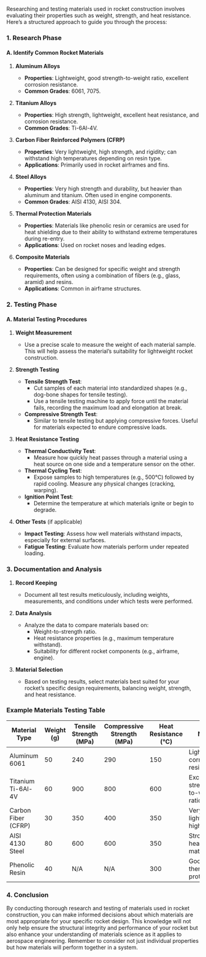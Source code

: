 Researching and testing materials used in rocket construction involves evaluating their properties such as weight, strength, and heat resistance. Here’s a structured approach to guide you through the process:

### 1. Research Phase

#### A. **Identify Common Rocket Materials**
1. **Aluminum Alloys**
   - **Properties**: Lightweight, good strength-to-weight ratio, excellent corrosion resistance.
   - **Common Grades**: 6061, 7075.

2. **Titanium Alloys**
   - **Properties**: High strength, lightweight, excellent heat resistance, and corrosion resistance.
   - **Common Grades**: Ti-6Al-4V.

3. **Carbon Fiber Reinforced Polymers (CFRP)**
   - **Properties**: Very lightweight, high strength, and rigidity; can withstand high temperatures depending on resin type.
   - **Applications**: Primarily used in rocket airframes and fins.

4. **Steel Alloys**
   - **Properties**: Very high strength and durability, but heavier than aluminum and titanium. Often used in engine components.
   - **Common Grades**: AISI 4130, AISI 304.

5. **Thermal Protection Materials**
   - **Properties**: Materials like phenolic resin or ceramics are used for heat shielding due to their ability to withstand extreme temperatures during re-entry.
   - **Applications**: Used on rocket noses and leading edges.

6. **Composite Materials**
   - **Properties**: Can be designed for specific weight and strength requirements, often using a combination of fibers (e.g., glass, aramid) and resins.
   - **Applications**: Common in airframe structures.

### 2. Testing Phase

#### A. **Material Testing Procedures**

1. **Weight Measurement**
   - Use a precise scale to measure the weight of each material sample. This will help assess the material’s suitability for lightweight rocket construction.

2. **Strength Testing**
   - **Tensile Strength Test**: 
     - Cut samples of each material into standardized shapes (e.g., dog-bone shapes for tensile testing).
     - Use a tensile testing machine to apply force until the material fails, recording the maximum load and elongation at break.
   - **Compressive Strength Test**:
     - Similar to tensile testing but applying compressive forces. Useful for materials expected to endure compressive loads.

3. **Heat Resistance Testing**
   - **Thermal Conductivity Test**:
     - Measure how quickly heat passes through a material using a heat source on one side and a temperature sensor on the other.
   - **Thermal Cycling Test**:
     - Expose samples to high temperatures (e.g., 500°C) followed by rapid cooling. Measure any physical changes (cracking, warping).
   - **Ignition Point Test**:
     - Determine the temperature at which materials ignite or begin to degrade.

4. **Other Tests** (if applicable)
   - **Impact Testing**: Assess how well materials withstand impacts, especially for external surfaces.
   - **Fatigue Testing**: Evaluate how materials perform under repeated loading.

### 3. Documentation and Analysis

1. **Record Keeping**
   - Document all test results meticulously, including weights, measurements, and conditions under which tests were performed.

2. **Data Analysis**
   - Analyze the data to compare materials based on:
     - Weight-to-strength ratio.
     - Heat resistance properties (e.g., maximum temperature withstand).
     - Suitability for different rocket components (e.g., airframe, engine).

3. **Material Selection**
   - Based on testing results, select materials best suited for your rocket’s specific design requirements, balancing weight, strength, and heat resistance.

### Example Materials Testing Table

| Material Type          | Weight (g) | Tensile Strength (MPa) | Compressive Strength (MPa) | Heat Resistance (°C) | Notes                       |
|-----------------------|------------|-------------------------|----------------------------|-----------------------|-----------------------------|
| Aluminum 6061         | 50         | 240                     | 290                        | 150                   | Lightweight, corrosion-resistant |
| Titanium Ti-6Al-4V    | 60         | 900                     | 800                        | 600                   | Excellent strength-to-weight ratio |
| Carbon Fiber (CFRP)   | 30         | 350                     | 400                        | 350                   | Very lightweight, high rigidity |
| AISI 4130 Steel       | 80         | 600                     | 600                        | 350                   | Strong, heavier material     |
| Phenolic Resin        | 40         | N/A                     | N/A                        | 300                   | Good thermal protection      |

### 4. Conclusion

By conducting thorough research and testing of materials used in rocket construction, you can make informed decisions about which materials are most appropriate for your specific rocket design. This knowledge will not only help ensure the structural integrity and performance of your rocket but also enhance your understanding of materials science as it applies to aerospace engineering. Remember to consider not just individual properties but how materials will perform together in a system.